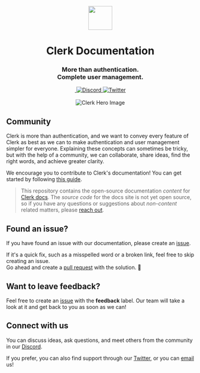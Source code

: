 <p align="center">
  <a href="https://clerk.com?utm_source=github&utm_medium=clerk_docs" target="_blank" rel="noopener noreferrer">
    <picture>
      <source media="(prefers-color-scheme: dark)" srcset="https://images.clerk.com/static/logo-dark-mode-400x400.png">
      <img src="https://images.clerk.com/static/logo-light-mode-400x400.png" height="64">
    </picture>
  </a>
  <br />
</p>
<div align="center">
  <h1>
    Clerk Documentation
  </h1>
  <h3>More than authentication.<br />Complete user management.</h3>
  <a href="https://www.npmjs.com/package/@clerk/clerk-js">
    <img alt="" src="https://img.shields.io/npm/dm/@clerk/clerk-js" />
  </a>
  <a href="https://discord.com/invite/b5rXHjAg7A">
    <img alt="Discord" src="https://img.shields.io/discord/856971667393609759?color=7389D8&label&logo=discord&logoColor=ffffff" />
  </a>
  <a href="https://twitter.com/clerkdev">
    <img alt="Twitter" src="https://img.shields.io/twitter/url.svg?label=%40clerkdev&style=social&url=https%3A%2F%2Ftwitter.com%2Fclerkdev" />
  </a> 
  <br />
  <br />
  <img alt="Clerk Hero Image" src="https://github.com/clerkinc/clerk-docs/blob/df9c607030f351d359c752e2a237664cfb098ba9/public/images/home/docs-hero-light.svg">
</div>

## Community 

Clerk is more than authentication, and we want to convey every feature of Clerk as best as we can to make authentication and user management simpler for everyone. Explaining these concepts can sometimes be tricky, but with the help of a community, we can collaborate, share ideas, find the right words, and achieve greater clarity.

We encourage you to contribute to Clerk's documentation! You can get started by following [this guide](./CONTRIBUTING.md).

> This repository contains the open-source documentation *content* for [Clerk docs](https://clerk.com/docs).  The *source code* for the docs site is not yet open source, so if you have any questions or suggestions about *non-content* related matters, please [reach out](https://clerk.com/support).

## Found an issue?

If you have found an issue with our documentation, please create an [issue](https://github.com/clerkinc/clerk-docs/issues).

If it's a quick fix, such as a misspelled word or a broken link, feel free to skip creating an issue.  
Go ahead and create a [pull request](https://github.com/clerkinc/clerk-docs/pulls) with the solution. :rocket:

## Want to leave feedback?

Feel free to create an [issue](https://github.com/clerkinc/clerk-docs/issues) with the **feedback** label. Our team will take a look at it and get back to you as soon as we can!

## Connect with us

You can discuss ideas, ask questions, and meet others from the community in our [Discord](https://discord.com/invite/b5rXHjAg7A). 

If you prefer, you can also find support through our [Twitter](https://twitter.com/ClerkDev), or you can [email](mailto:support@clerk.dev) us!
